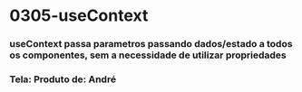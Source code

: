 # 0305-useContext
### useContext passa parametros passando dados/estado a todos os componentes, sem a necessidade de utilizar propriedades
### Tela: Produto de: André
